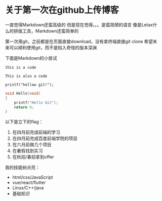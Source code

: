 # 关于第一次在github上传博客
一直觉得Markdown还蛮高级的
但是现在觉得。。。是蛮简陋的语言
像是Letax什么的排版工具，Markdown还蛮简单的

第一次用git，之前都是在页面直接download，没有拿终端直接git clone
希望未来可以顺利使用git，而不是陷入奇怪的版本深渊

下面是Markdown的小尝试

    this is a code

`This is also a code`

`printf("hellow git!");`

```c
void Hello(void)
{
    printf("Hello Git");
    return 0;
}
```

以下是立下的flag：
1. 在四月前完成前端的学习
2. 在四月前完成百度前端学院的项目
3. 在六月前做几个项目
4. 在暑假找到实习
5. 在秋招/春招拿到offer
   
我的技能树点亮：
* html/css/JavaScript
* vue/react/flutter
* Linux/C++/java
* 基础知识